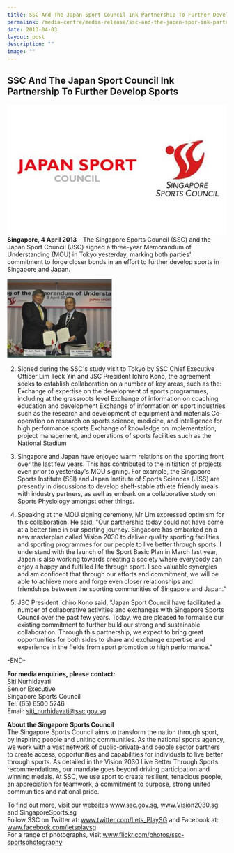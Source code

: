 ```yaml
---
title: SSC And The Japan Sport Council Ink Partnership To Further Develop Sports
permalink: /media-centre/media-release/ssc-and-the-japan-spor-ink-partnership-to-develop-sports/
date: 2013-04-03
layout: post
description: ""
image: ""
---
```

## **SSC And The Japan Sport Council Ink Partnership To Further Develop Sports**
![](/images/Media%20Centre/Media%20Release/2013/Apr/JSC%20SSC.jpeg)
**Singapore, 4 April 2013**  - The Singapore Sports Council (SSC) and the Japan Sport Council (JSC) signed a three-year Memorandum of Understanding (MOU) in Tokyo yesterday, marking both parties' commitment to forge closer bonds in an effort to further develop sports in Singapore and Japan.

![](/images/Media%20Centre/Media%20Release/2013/Apr/SSCANDJAPANSPORTCOUNCILINKPARTNERSHIPTOFURTHERDEVELOPSPORTSMainPar0061Imagegif.gif)

2. Signed during the SSC's study visit to Tokyo by SSC Chief Executive Officer Lim Teck Yin and JSC President Ichiro Kono, the agreement seeks to establish collaboration on a number of key areas, such as the:
Exchange of expertise on the development of sports programmes, including at the grassroots level
Exchange of information on coaching education and development
Exchange of information on sport industries such as the research and development of equipment and materials
Co-operation on research on sports science, medicine, and intelligence for high performance sports
Exchange of knowledge on implementation, project management, and operations of sports facilities such as the National Stadium

3. Singapore and Japan have enjoyed warm relations on the sporting front over the last few years. This has contributed to the initiation of projects even prior to yesterday's MOU signing. For example, the Singapore Sports Institute (SSI) and Japan Institute of Sports Sciences (JISS) are presently in discussions to develop shelf-stable athlete friendly meals with industry partners, as well as embark on a collaborative study on Sports Physiology amongst other things.

4. Speaking at the MOU signing ceremony, Mr Lim expressed optimism for this collaboration. He said, "Our partnership today could not have come at a better time in our sporting journey. Singapore has embarked on a new masterplan called Vision 2030 to deliver quality sporting facilities and sporting programmes for our people to live better through sports. I understand with the launch of the Sport Basic Plan in March last year, Japan is also working towards creating a society where everybody can enjoy a happy and fulfilled life through sport. I see valuable synergies and am confident that through our efforts and commitment, we will be able to achieve more and forge even closer relationships and friendships between the sporting communities of Singapore and Japan."

5. JSC President Ichiro Kono said, "Japan Sport Council have facilitated a number of collaborative activities and exchanges with Singapore Sports Council over the past few years. Today, we are pleased to formalise our existing commitment to further build our strong and sustainable collaboration. Through this partnership, we expect to bring great opportunities for both sides to share and exchange expertise and experience in the fields from sport promotion to high performance."

-END-

**For media enquiries, please contact:**
<br>
Siti Nurhidayati
<br>Senior Executive
<br>Singapore Sports Council
<br>Tel: (65) 6500 5246
<br>Email: siti_nurhidayati@ssc.gov.sg


**About the Singapore Sports Council**
<br>
The Singapore Sports Council aims to transform the nation through sport, by inspiring people and uniting communities. As the national sports agency, we work with a vast network of public-private-and people sector partners to create access, opportunities and capabilities for individuals to live better through sports. As detailed in the Vision 2030 Live Better Through Sports recommendations, our mandate goes beyond driving participation and winning medals. At SSC, we use sport to create resilient, tenacious people, an appreciation for teamwork, a commitment to purpose, strong united communities and national pride.

To find out more, visit our websites www.ssc.gov.sg, www.Vision2030.sg and SingaporeSports.sg
<br>
Follow SSC on Twitter at: www.twitter.com/Lets_PlaySG and Facebook at: www.facebook.com/letsplaysg
<br>
For a range of photographs, visit www.flickr.com/photos/ssc-sportsphotography